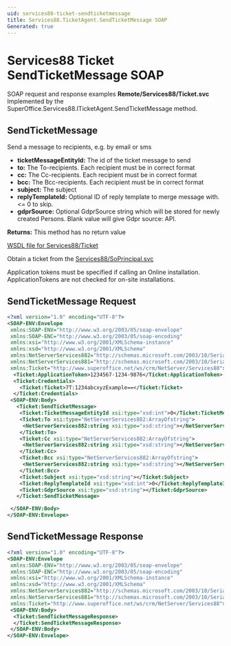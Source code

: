 ```yaml
---
uid: services88-ticket-sendticketmessage
title: Services88.TicketAgent.SendTicketMessage SOAP
Generated: true
---
```


# Services88 Ticket SendTicketMessage SOAP

SOAP request and response examples **Remote/Services88/Ticket.svc**
Implemented by the <see cref="M:SuperOffice.Services88.ITicketAgent.SendTicketMessage">SuperOffice.Services88.ITicketAgent.SendTicketMessage</see> method.

## SendTicketMessage

Send a message to recipients, e.g. by email or sms

* **ticketMessageEntityId:** The id of the ticket message to send
* **to:** The To-recipients. Each recipient must be in correct format
* **cc:** The Cc-recipients. Each recipient must be in correct format
* **bcc:** The Bcc-recipients. Each recipient must be in correct format
* **subject:** The subject
* **replyTemplateId:** Optional ID of reply template to merge message with. &lt;= 0 to skip.
* **gdprSource:** Optional GdprSource string which will be stored for newly created Persons. Blank value will give Gdpr source: API.

**Returns:** This method has no return value


[WSDL file for Services88/Ticket](../Services88-Ticket.md)

Obtain a ticket from the [Services88/SoPrincipal.svc](../SoPrincipal/index.md)

Application tokens must be specified if calling an Online installation. ApplicationTokens are not checked for on-site installations.

## SendTicketMessage Request

```xml
<?xml version="1.0" encoding="UTF-8"?>
<SOAP-ENV:Envelope
 xmlns:SOAP-ENV="http://www.w3.org/2003/05/soap-envelope"
 xmlns:SOAP-ENC="http://www.w3.org/2003/05/soap-encoding"
 xmlns:xsi="http://www.w3.org/2001/XMLSchema-instance"
 xmlns:xsd="http://www.w3.org/2001/XMLSchema"
 xmlns:NetServerServices882="http://schemas.microsoft.com/2003/10/Serialization/Arrays"
 xmlns:NetServerServices881="http://schemas.microsoft.com/2003/10/Serialization/"
 xmlns:Ticket="http://www.superoffice.net/ws/crm/NetServer/Services88">
  <Ticket:ApplicationToken>1234567-1234-9876</Ticket:ApplicationToken>
  <Ticket:Credentials>
    <Ticket:Ticket>7T:1234abcxyzExample==</Ticket:Ticket>
  </Ticket:Credentials>
 <SOAP-ENV:Body>
   <Ticket:SendTicketMessage>
    <Ticket:TicketMessageEntityId xsi:type="xsd:int">0</Ticket:TicketMessageEntityId>
    <Ticket:To xsi:type="NetServerServices882:ArrayOfstring">
     <NetServerServices882:string xsi:type="xsd:string"></NetServerServices882:string>
    </Ticket:To>
    <Ticket:Cc xsi:type="NetServerServices882:ArrayOfstring">
     <NetServerServices882:string xsi:type="xsd:string"></NetServerServices882:string>
    </Ticket:Cc>
    <Ticket:Bcc xsi:type="NetServerServices882:ArrayOfstring">
     <NetServerServices882:string xsi:type="xsd:string"></NetServerServices882:string>
    </Ticket:Bcc>
    <Ticket:Subject xsi:type="xsd:string"></Ticket:Subject>
    <Ticket:ReplyTemplateId xsi:type="xsd:int">0</Ticket:ReplyTemplateId>
    <Ticket:GdprSource xsi:type="xsd:string"></Ticket:GdprSource>
   </Ticket:SendTicketMessage>

 </SOAP-ENV:Body>
</SOAP-ENV:Envelope>

```


## SendTicketMessage Response

```xml
<?xml version="1.0" encoding="UTF-8"?>
<SOAP-ENV:Envelope
 xmlns:SOAP-ENV="http://www.w3.org/2003/05/soap-envelope"
 xmlns:SOAP-ENC="http://www.w3.org/2003/05/soap-encoding"
 xmlns:xsi="http://www.w3.org/2001/XMLSchema-instance"
 xmlns:xsd="http://www.w3.org/2001/XMLSchema"
 xmlns:NetServerServices882="http://schemas.microsoft.com/2003/10/Serialization/Arrays"
 xmlns:NetServerServices881="http://schemas.microsoft.com/2003/10/Serialization/"
 xmlns:Ticket="http://www.superoffice.net/ws/crm/NetServer/Services88">
 <SOAP-ENV:Body>
  <Ticket:SendTicketMessageResponse>
  </Ticket:SendTicketMessageResponse>
 </SOAP-ENV:Body>
</SOAP-ENV:Envelope>

```

